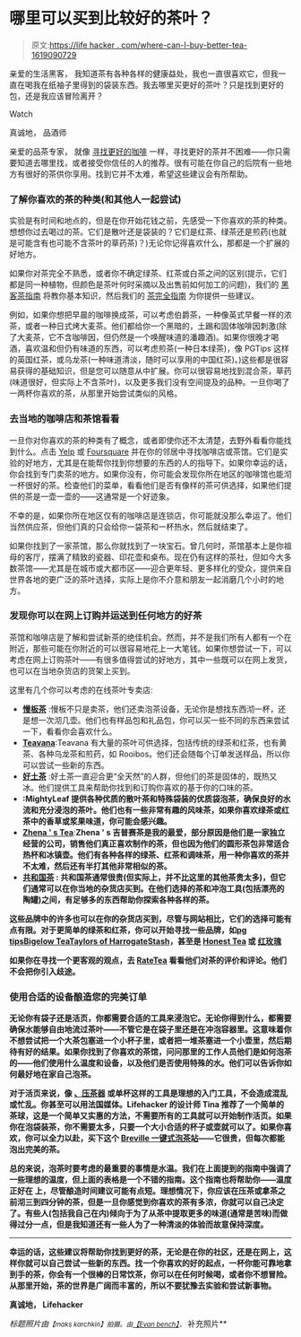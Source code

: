 # 哪里可以买到比较好的茶叶？

> 原文:[https://life hacker . com/where-can-I-buy-better-tea-1619090729](https://lifehacker.com/where-can-i-buy-better-tea-1619090729)

亲爱的生活黑客，
我知道茶有各种各样的健康益处，我也一直很喜欢它，但我一直在喝我在纸袖子里得到的袋装东西。我去哪里买更好的茶叶？只是找到更好的包，还是我应该冒险离开？

Watch

真诚地，
品酒师

亲爱的品茶专家，
就像 [寻找更好的咖啡](https://lifehacker.com/where-can-i-buy-better-coffee-beans-1524434140) 一样，寻找更好的茶并不困难——你只需要知道去哪里找，或者接受你信任的人的推荐。很有可能在你自己的后院有一些地方有很好的茶供你享用。找到它并不太难，希望这些建议会有所帮助。

### 了解你喜欢的茶的种类(和其他人一起尝试)

实验是有时间和地点的，但是在你开始花钱之前，先感受一下你喜欢的茶的种类。想想你过去喝过的茶。它们是散叶还是袋装的？它们是红茶、绿茶还是煎药(也就是可能含有也可能不含茶叶的草药茶)？)无论你记得喜欢什么，那都是一个扩展的好地方。

如果你对茶完全不熟悉，或者你不确定绿茶、红茶或白茶之间的区别(提示，它们都是同一种植物，但颜色是茶叶何时采摘以及出售前如何加工的问题)，我们的 [黑客茶指南](https://lifehacker.com/the-hacker-s-guide-to-tea-5697622) 将教你基本知识，然后我们的 [茶完全指南](http://lifehacker.com/the-coffee-lovers-guide-to-tea-5812578) 为你提供一些建议。

例如，如果你想把早晨的咖啡换成茶，可以考虑伯爵茶，一种像英式早餐一样的浓茶，或者一种日式烤大麦茶。他们都给你一个黑暗的，土踢和固体咖啡因刺激(除了大麦茶，它不含咖啡因，但仍然是一个唤醒味道的潘趣酒)。如果你很晚才喝酒，喜欢温和但仍有味道的东西，可以考虑煎茶(一种日本绿茶)，像 PGTips 这样的英国红茶，或乌龙茶(一种味道清淡，随时可以享用的中国红茶)。)这些都是很容易获得的基础知识，但是您可以随意从中扩展。你可以很容易地找到混合茶，草药(味道很好，但实际上不含茶叶)，以及更多我们没有空间提及的品种。一旦你喝了一两杯你喜欢的茶，从那里开始尝试类似的风格。

### 去当地的咖啡店和茶馆看看

一旦你对你喜欢的茶的种类有了概念，或者即使你还不太清楚，去野外看看你能找到什么。点击 [Yelp](http://yelp.com/) 或 [Foursquare](http://foursquare.com/) 并在你的邻居中寻找咖啡店或茶馆。它们是实验的好地方，尤其是在能帮你找到你想要的东西的人的指导下。如果你幸运的话，你会找到专门卖茶的地方。如果你没有，你可能会发现你所在地区的咖啡馆也能沏一杯很好的茶。检查他们的菜单，看看他们是否有像样的茶可供选择，如果他们提供的茶是一壶一壶的——这通常是一个好迹象。

不幸的是，如果你所在地区仅有的咖啡店是连锁店，你可能就没那么幸运了。他们当然供应茶，但他们真的只会给你一袋茶和一杯热水，然后就结束了。

如果你找到了一家茶馆，那么你就找到了一块宝石。曾几何时，茶馆基本上是你祖母的客厅，摆满了精致的瓷器、印花壶和桌布。现在仍有这样的茶社，但如今大多数茶馆——尤其是在城市或大都市区——迎合更年轻、更多样化的受众，提供来自世界各地的更广泛的茶叶选择，实际上是你不介意和朋友一起消磨几个小时的地方。

### 发现你可以在网上订购并运送到任何地方的好茶

茶馆和咖啡店是了解和尝试新茶的绝佳机会。然而，并不是我们所有人都有一个在附近，那些可能在你附近的可以很容易地花上一大笔钱。如果你想尝试一下，可以考虑在网上订购茶叶——有很多值得尝试的好地方，其中一些既可以在网上发货，也可以在当地杂货店的货架上买到。

这里有几个你可以考虑的在线茶叶专卖店:

*   [**慢板茶**](http://www.adagio.com/) :慢板不只是卖茶，他们还卖泡茶设备，无论你是想找东西沏一杯，还是想一次沏几壶。他们也有样品包和礼品包，你可以买一些不同的东西来尝试一下，看看你会喜欢什么。
*   [**Teavana**](http://teavana.com/):Teavana 有大量的茶叶可供选择，包括传统的绿茶和红茶，也有黄茶、各种乌龙茶和煎药，如 Rooibos。他们还会随每个订单发送样品，所以你可以尝试一些新的东西。
*   [**好土茶**](http://www.goodearthteas.com/products.html) :好土茶一直迎合更“全天然”的人群，但他们的茶是固体的，既热又冰。他们提供工具来帮助你找到和订购你喜欢的基于你的口味的茶。
*   [](http://www.mightyleaf.com/)**:MightyLeaf 提供各种优质的散叶茶和特殊袋装的优质袋泡茶，确保良好的水流和充分浸泡的茶叶。他们也有一些非常有趣的风味茶，如果你喜欢绿茶或红茶中的香草或浆果味道，你可能会感兴趣。**
*   **[**Zhena ' s Tea**](http://www.zhenas.com/)**:**Zhena ' s 吉普赛茶是我的最爱，部分原因是他们是一家独立经营的公司，销售他们真正喜欢制作的茶，但也因为他们的圆形茶包非常适合热杯和冰镇壶。他们有各种各样的绿茶、红茶和调味茶，用一种你喜欢的茶并不太难，然后还有半打其他非常相似的茶。**
*   **[**共和国茶**](http://www.republicoftea.com/) **:** 共和国茶通常很贵(但实际上，并不比这里的其他茶贵太多)，但它们通常可以在你当地的杂货店买到。在他们选择的茶和冲泡工具(包括漂亮的陶罐)之间，有足够多的东西帮助你探索各种各样的茶。**

**这些品牌中的许多也可以在你的杂货店买到，尽管与网站相比，它们的选择可能有点有限。对于更简单的绿茶和红茶，你可以开始寻找一些品牌，如[pg tips](http://www.pgtips.co.uk/)[Bigelow Tea](https://www.bigelowtea.com/)[Taylors of Harrogate](http://www.taylorsofharrogate.com/)[Stash](http://www.stashtea.com/)，甚至是 [Honest Tea](http://www.honesttea.com/) 或 [红玫瑰](http://www.redrosetea.com/)**

**如果你在寻找一个更客观的观点，去 [RateTea](http://ratetea.com/) 看看他们对茶的评价和评论。他们不会把你引入歧途。**

### **使用合适的设备酿造您的完美订单**

**无论你有袋子还是活页，你都需要合适的工具来浸泡它。无论你得到什么，都需要确保水能够自由地流过茶叶——不管它是在袋子里还是在冲泡容器里。这意味着你不想尝试把一个大茶包塞进一个小杯子里，或者把一堆茶塞进一个小壶里，然后期待有好的结果。如果你找到了你喜欢的茶馆，问问那里的工作人员他们是如何泡茶的——他们使用什么温度和设备，以及他们是否使用特殊的水。他们可以告诉你如何最好地在家自己泡茶。**

**对于活页来说，像 [、压茶器](http://bodum.bodum.com/us/en-us/shop/prodlist/624/) 或单杯这样的工具是理想的入门工具，不会造成混乱或忙乱。你甚至可以用法国媒体。Lifehacker 的设计师 Tina 推荐了一个简单的茶球，这是一个简单又实惠的方法，不需要所有的工具就可以开始制作活页。如果你在泡袋装茶，你不需要太多，只要一个大小合适的杯子或壶就可以了。如果你喜欢，你可以全力以赴，买下这个 [Breville 一键式泡茶站](http://www.brevilleusa.com/the-tea-maker-onetouch.html)——它很贵，但每次都能泡出完美的茶。**

**总的来说，泡茶时要考虑的最重要的事情是水温。我们在上面提到的指南中强调了一些理想的温度，但上面的表格是一个不错的指南。这个指南也将帮助你——温度正好在 上，尽管酿造时间建议可能有点短。理想情况下，你应该在压茶或拿茶之前沏三到四分钟的茶，但是一旦你感觉到你喜欢的茶有多浓，你就可以自己决定了。有些人(包括我自己在内)倾向于为了从茶中提取更多的味道(通常是苦味)而做得过分一点，但是我知道还有一些人为了一种清淡的体验而故意保持深度。**

* * *

**幸运的话，这些建议将帮助你找到更好的茶，无论是在你的社区，还是在网上，这样你就可以自己尝试一些新的东西。找一个你喜欢的好的起点，一杯你能可靠地拿到手的茶，你会有一个很棒的日常饮茶，你可以在任何时候喝，或者你不想冒险。从那里开始，茶的世界是广阔而丰富的，所以不要犹豫去实验和尝试新事物。**

**真诚地，
Lifehacker**

***标题照片由*<small>*【maks karchkin】*</small><small>*拍摄。由*</small>[<small>*【Evan bench】*</small>](https://www.flickr.com/photos/austinevan/3316803792)<small>*，*</small> 补充照片**